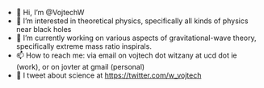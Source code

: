 - 👋 Hi, I’m @VojtechW
- 👀 I’m interested in theoretical physics, specifically all kinds of physics near black holes
- 🌱 I’m currently working on various aspects of gravitational-wave theory, specifically extreme mass ratio inspirals.
- 📫 How to reach me: via email on vojtech dot witzany at ucd dot ie (work), or on jovter at gmail (personal)
- :hatched_chick: I tweet about science at https://twitter.com/w_vojtech

<!---
VojtechW/VojtechW is a ✨ special ✨ repository because its `README.md` (this file) appears on your GitHub profile.
You can click the Preview link to take a look at your changes.
--->
